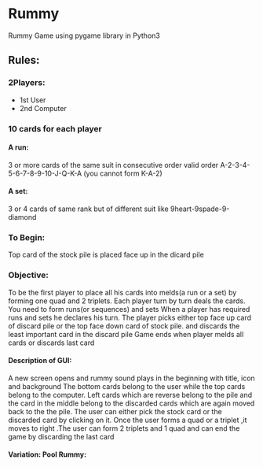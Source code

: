 # Rummy
Rummy Game using pygame library in Python3

## Rules:

### 2Players:
* 1st User
* 2nd Computer

### 10 cards for each player

#### A run:

3 or more cards of the same suit in consecutive order
valid order A-2-3-4-5-6-7-8-9-10-J-Q-K-A
(you cannot form K-A-2)

#### A set:

3 or 4 cards of same rank but of different suit
like 9heart-9spade-9-diamond

### To Begin:

Top card of the stock pile is placed face up in the dicard pile

### Objective:

To be the first player to place all his cards into melds(a run or a set) by forming one quad and 2 triplets.
Each player turn by turn deals the cards.
You need to form runs(or sequences) and sets
When a player has required runs and sets he declares his turn.
The player picks either top face up card of discard pile or the top face down card of stock pile.
and discards the least important card in the discard pile
Game ends when player melds all cards or discards last card

#### Description of GUI:

A new screen opens and rummy sound plays in the beginning with title, icon and background
The bottom cards belong to the user while the top cards belong to the computer.
Left cards which are reverse belong to the pile and the card in the middle belong to the discarded cards which are again moved back to the the pile. The user can either pick the stock card or the discarded card by clicking on it.
Once the user forms a quad or a triplet ,it moves to right .The user can form 2 triplets and 1 quad and can end the game by discarding the last card

#### Variation: Pool Rummy: 
